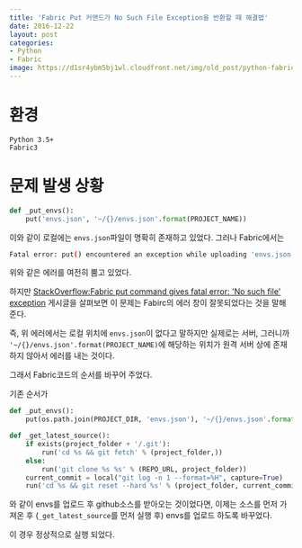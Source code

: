 ```yaml
---
title: 'Fabric Put 커맨드가 No Such File Exception을 반환할 때 해결법'
date: 2016-12-22
layout: post
categories:
- Python
- Fabric
image: https://d1sr4ybm5bj1wl.cloudfront.net/img/old_post/python-fabric-logo.jpg
---
```


# 환경

```
Python 3.5+
Fabric3
```

# 문제 발생 상황

```py
def _put_envs():
    put('envs.json', '~/{}/envs.json'.format(PROJECT_NAME))
```

이와 같이 로컬에는 `envs.json`파일이 명확히 존재하고 있었다.
그러나 Fabric에서는 

```sh
Fatal error: put() encountered an exception while uploading 'envs.json'
```

위와 같은 에러를 여전히 뿜고 있었다.

하지만 [StackOverflow:Fabric put command gives fatal error: 'No such file' exception](http://stackoverflow.com/questions/6351370/fabric-put-command-gives-fatal-error-no-such-file-exception) 게시글을 살펴보면 이 문제는 Fabirc의 에러 창이 잘못되었다는 것을 말해준다.

즉, 위 에러에서는 로컬 위치에 `envs.json`이 없다고 말하지만 실제로는 서버, 그러니까 `'~/{}/envs.json'.format(PROJECT_NAME)`에 해당하는 위치가 원격 서버 상에 존재하지 않아서 에러를 내는 것이다.

그래서 Fabric코드의 순서를 바꾸어 주었다.

기존 순서가

```py
def _put_envs():
    put(os.path.join(PROJECT_DIR, 'envs.json'), '~/{}/envs.json'.format(PROJECT_NAME))

def _get_latest_source():
    if exists(project_folder + '/.git'):
        run('cd %s && git fetch' % (project_folder,))
    else:
        run('git clone %s %s' % (REPO_URL, project_folder))
    current_commit = local("git log -n 1 --format=%H", capture=True)
    run('cd %s && git reset --hard %s' % (project_folder, current_commit))
```

와 같이 envs를 업로드 후 github소스를 받아오는 것이었다면, 이제는 소스를 먼저 가져온 후 (`_get_latest_source`를 먼저 실행 후) envs를 업로드 하도록 바꾸었다.

이 경우 정상적으로 실행 되었다.


